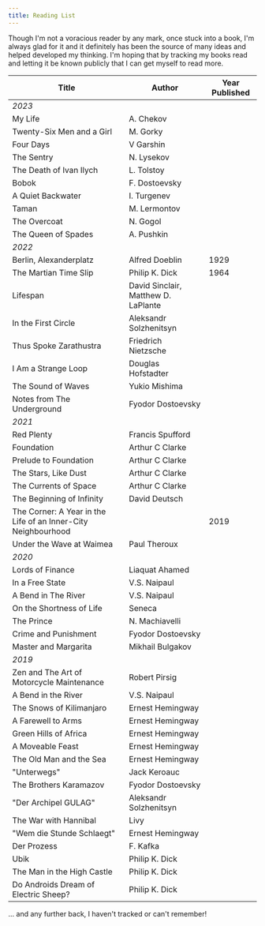 ```yaml
---
title: Reading List
---
```


Though I'm not a voracious reader by any mark, once stuck into a book, I'm always glad for it and it definitely has been the source of many ideas and helped developed my thinking. I'm hoping that by tracking my books read and letting it be known publicly that I can get myself to read more.

| Title                                                         | Author                              | Year Published |
|---------------------------------------------------------------|-------------------------------------|----------------|
| _2023_                                                        |                                     |                |
| My Life                                                       | A. Chekov                           |                |
| Twenty-Six Men and a Girl                                     | M. Gorky                            |                |
| Four Days                                                     | V Garshin                           |                |
| The Sentry                                                    | N. Lysekov                          |                |
| The Death of Ivan Ilych                                       | L. Tolstoy                          |                |
| Bobok                                                         | F. Dostoevsky                       |                |
| A Quiet Backwater                                             | I. Turgenev                         |                |
| Taman                                                         | M. Lermontov                        |                |
| The Overcoat                                                  | N. Gogol                            |                |
| The Queen of Spades                                           | A. Pushkin                          |                |
| _2022_                                                        |                                     |                |
| Berlin, Alexanderplatz                                        | Alfred Doeblin                      | 1929           |
| The Martian Time Slip                                         | Philip K. Dick                      | 1964           |
| Lifespan                                                      | David Sinclair, Matthew D. LaPlante |                |
| In the First Circle                                           | Aleksandr Solzhenitsyn              |                |
| Thus Spoke Zarathustra                                        | Friedrich Nietzsche                 |                |
| I Am a Strange Loop                                           | Douglas Hofstadter                  |                |
| The Sound of Waves                                            | Yukio Mishima                       |                |
| Notes from The Underground                                    | Fyodor Dostoevsky                   |                |
| _2021_                                                        |                                     |                |
| Red Plenty                                                    | Francis Spufford                    |                |
| Foundation                                                    | Arthur C Clarke                     |                |
| Prelude to Foundation                                         | Arthur C Clarke                     |                |
| The Stars, Like Dust                                          | Arthur C Clarke                     |                |
| The Currents of Space                                         | Arthur C Clarke                     |                |
| The Beginning of Infinity                                     | David Deutsch                       |                |
| The Corner: A Year in the Life of an Inner-City Neighbourhood |                                     | 2019           |
| Under the Wave at Waimea                                      | Paul Theroux                        |                |
| _2020_                                                        |                                     |                |
| Lords of Finance                                              | Liaquat Ahamed                      |                |
| In a Free State                                               | V.S. Naipaul                        |                |
| A Bend in The River                                           | V.S. Naipaul                        |                |
| On the Shortness of Life                                      | Seneca                              |                |
| The Prince                                                    | N. Machiavelli                      |                |
| Crime and Punishment                                          | Fyodor Dostoevsky                   |                |
| Master and Margarita                                          | Mikhail Bulgakov                    |                |
| _2019_                                                        |                                     |                |
| Zen and The Art of Motorcycle Maintenance                     | Robert Pirsig                       |                |
| A Bend in the River                                           | V.S. Naipaul                        |                |
| The Snows of Kilimanjaro                                      | Ernest Hemingway                    |                |
| A Farewell to Arms                                            | Ernest Hemingway                    |                |
| Green Hills of Africa                                         | Ernest Hemingway                    |                |
| A Moveable Feast                                              | Ernest Hemingway                    |                |
| The Old Man and the Sea                                       | Ernest Hemingway                    |                |
| "Unterwegs"                                                   | Jack Keroauc                        |                |
| The Brothers Karamazov                                        | Fyodor Dostoevsky                   |                |
| "Der Archipel GULAG"                                          | Aleksandr Solzhenitsyn              |                |
| The War with Hannibal                                         | Livy                                |                |
| "Wem die Stunde Schlaegt"                                     | Ernest Hemingway                    |                |
| Der Prozess                                                   | F. Kafka                            |                |
| Ubik                                                          | Philip K. Dick                      |                |
| The Man in the High Castle                                    | Philip K. Dick                      |                |
| Do Androids Dream of Electric Sheep?                          | Philip K. Dick                      |                |


... and any further back, I haven't tracked or can't remember!
